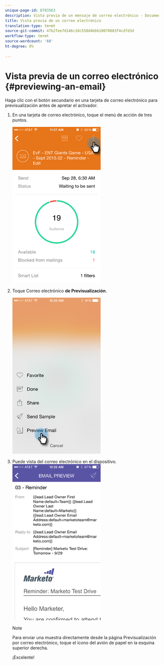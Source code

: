 ```yaml
---
unique-page-id: 8783563
description: Vista previa de un mensaje de correo electrónico - Documentos de marketing - Documentación del producto
title: Vista previa de un correo electrónico
translation-type: tm+mt
source-git-commit: 47b2fee7d146c3dc558d4bbb10070683f4cdfd3d
workflow-type: tm+mt
source-wordcount: '68'
ht-degree: 0%

---
```



# Vista previa de un correo electrónico {#previewing-an-email}

Haga clic con el botón secundario en una tarjeta de correo electrónico para previsualización antes de apretar el activador.

1. En una tarjeta de correo electrónico, toque el menú de acción de tres puntos.

   ![](assets/image2015-9-25-11-3a30-3a52.png)

1. Toque Correo electrónico **de Previsualización**.

   ![](assets/image2015-7-14-16-3a42-3a21.png)

1. Puede vista del correo electrónico en el dispositivo.\
   ![](assets/image2015-9-25-11-3a23-3a42.png)

   >[!NOTE]
   >
   >Para enviar una muestra directamente desde la página Previsualización por correo electrónico, toque el icono del avión de papel en la esquina superior derecha.

   ¡Excelente!

